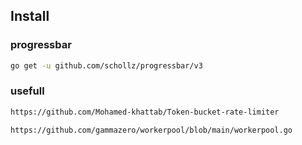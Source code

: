 


## Install
### progressbar
```bash
go get -u github.com/schollz/progressbar/v3
```
### usefull
```bash
https://github.com/Mohamed-khattab/Token-bucket-rate-limiter

https://github.com/gammazero/workerpool/blob/main/workerpool.go
```

